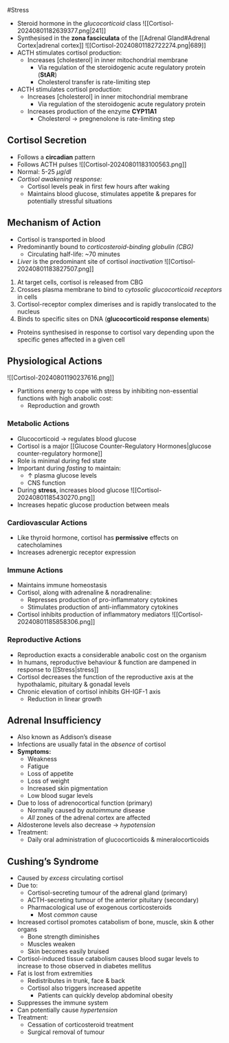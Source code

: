 #Stress 

- Steroid hormone in the *glucocorticoid* class
![[Cortisol-20240801182639377.png|241]]
- Synthesised in the **zona fasciculata** of the [[Adrenal Gland#Adrenal Cortex|adrenal cortex]]
![[Cortisol-20240801182722274.png|689]]
- ACTH stimulates cortisol production:
	- Increases $[\text{cholesterol}]$ in inner mitochondrial membrane
		- Via regulation of the steroidogenic acute regulatory protein (**StAR**) 
		- Cholesterol transfer is rate-limiting step
- ACTH stimulates cortisol production:
	- Increases $[\text{cholesterol}]$ in inner mitochondrial membrane
		- Via regulation of the steroidogenic acute regulatory protein
	- Increases production of the enzyme **CYP11A1**
		- Cholesterol → pregnenolone is rate-limiting step
## Cortisol Secretion
- Follows a **circadian** pattern
- Follows ACTH pulses
![[Cortisol-20240801183100563.png]]
- Normal: 5-25 $\mu g/dl$ 
- *Cortisol awakening response:*
	- Cortisol levels peak in first few hours after waking
	- Maintains blood glucose, stimulates appetite & prepares for potentially stressful situations
## Mechanism of Action
- Cortisol is transported in blood
- Predominantly bound to *corticosteroid-binding globulin (CBG)*
	- Circulating half-life: ~70 minutes
- *Liver* is the predominant site of cortisol *inactivation*
![[Cortisol-20240801183827507.png]]
1. At target cells, cortisol is released from CBG
2. Crosses plasma membrane to bind to *cytosolic glucocorticoid receptors* in cells
3. Cortisol-receptor complex dimerises and is rapidly translocated to the nucleus
4. Binds to specific sites on DNA (**glucocorticoid response elements**)
- Proteins synthesised in response to cortisol vary depending upon the specific genes affected in a given cell
## Physiological Actions
![[Cortisol-20240801190237616.png]]
- Partitions energy to cope with stress by inhibiting non-essential functions with high anabolic cost:
	- Reproduction and growth
### Metabolic Actions
- Glucocorticoid → regulates blood glucose
- Cortisol is a major [[Glucose Counter-Regulatory Hormones|glucose counter-regulatory hormone]]
- Role is minimal during fed state
- Important during *fasting* to maintain:
	- $\uparrow$ plasma glucose levels
	- CNS function
- During **stress**, increases blood glucose
![[Cortisol-20240801185430270.png]]
- Increases hepatic glucose production between meals
### Cardiovascular Actions
- Like thyroid hormone, cortisol has **permissive** effects on catecholamines
- Increases adrenergic receptor expression
### Immune Actions
- Maintains immune homeostasis
- Cortisol, along with adrenaline & noradrenaline:
	- Represses production of pro-inflammatory cytokines
	- Stimulates production of anti-inflammatory cytokines
- Cortisol inhibits production of inflammatory mediators
![[Cortisol-20240801185858306.png]]
### Reproductive Actions
- Reproduction exacts a considerable anabolic cost on the organism
- In humans, reproductive behaviour & function are dampened in response to [[Stress|stress]]
- Cortisol decreases the function of the reproductive axis at the hypothalamic, pituitary & gonadal levels
- Chronic elevation of cortisol inhibits GH-IGF-1 axis
	- Reduction in linear growth
## Adrenal Insufficiency
- Also known as Addison’s disease
- Infections are usually fatal in the *absence* of cortisol
- **Symptoms:**
	- Weakness
	- Fatigue
	- Loss of appetite
	- Loss of weight
	- Increased skin pigmentation
	- Low blood sugar levels
- Due to loss of adrenocortical function (primary)
	- Normally caused by *autoimmune* disease
	- *All* zones of the adrenal cortex are affected
- Aldosterone levels also decrease → *hypotension*
- Treatment: 
	- Daily oral administration of glucocorticoids & mineralocorticoids
## Cushing’s Syndrome
- Caused by *excess* circulating cortisol
- Due to:
	- Cortisol-secreting tumour of the adrenal gland (primary)
	- ACTH-secreting tumour of the anterior pituitary (secondary)
	- Pharmacological use of exogenous corticosteroids
		- Most *common* cause
- Increased cortisol promotes catabolism of bone, muscle, skin & other organs
	- Bone strength diminishes
	- Muscles weaken
	- Skin becomes easily bruised
- Cortisol-induced tissue catabolism causes blood sugar levels to increase to those observed in diabetes mellitus
- Fat is lost from extremities
	- Redistributes in trunk, face & back
	- Cortisol also triggers increased appetite
		- Patients can quickly develop abdominal obesity
- Suppresses the immune system
- Can potentially cause *hypertension*
- Treatment:
	- Cessation of corticosteroid treatment
	- Surgical removal of tumour

